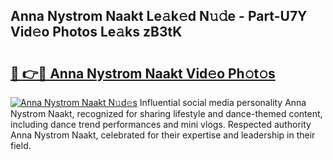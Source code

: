 ## Anna Nystrom Naakt Le𝚊k𝚎d N𝚞𝚍e - Part-U7Y Vid𝚎o Photos Le𝚊ks zB3tK

# <h2><a href="http://fb0f5c.evod.top/?m=Anna+Nystrom+Naakt">🔗 👉🔴 Anna Nystrom Naakt Vid𝚎o Ph𝚘t𝚘s</a></h2>

[![Anna Nystrom Naakt N𝚞d𝚎s](https://i.imgur.com/8V9OHl7.gif)](http://fb0f5c.evod.top/?m=Anna+Nystrom+Naakt)
Influential social media personality Anna Nystrom Naakt, recognized for sharing lifestyle and dance-themed content, including dance trend performances and mini vlogs. Respected authority Anna Nystrom Naakt, celebrated for their expertise and leadership in their field. 
